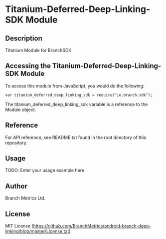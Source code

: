 # Titanium-Deferred-Deep-Linking-SDK Module

## Description

Titanium Module for BranchSDK

## Accessing the Titanium-Deferred-Deep-Linking-SDK Module

To access this module from JavaScript, you would do the following:

    var titanium_deferred_deep_linking_sdk = require("io.branch.sdk");

The titanium_deferred_deep_linking_sdk variable is a reference to the Module object.

## Reference

For API reference, see README.txt found in the root directory of this repository.

## Usage

TODO: Enter your usage example here

## Author

Branch Metrics Ltd.

## License

MIT License (https://github.com/BranchMetrics/android-branch-deep-linking/blob/master/License.txt)
